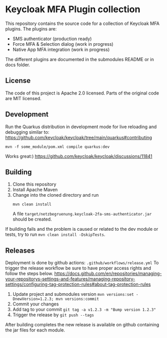 # Keycloak MFA Plugin collection

This repository contains the source code for a collection of Keycloak MFA plugins. The plugins are:
* SMS authenticator (production ready)
* Force MFA & Selection dialog (work in progress)
* Native App MFA integration (work in progress)

The different plugins are documented in the submodules README or in docs folder.

## License
The code of this project is Apache 2.0 licensed. Parts of the original code are MIT licensed.

## Development
Run the Quarkus distribution in development mode for live reloading and debugging similar to: https://github.com/keycloak/keycloak/tree/main/quarkus#contributing

```shell
mvn -f some_module/pom.xml compile quarkus:dev
```

Works great:)
https://github.com/keycloak/keycloak/discussions/11841

## Building

1. Clone this repository
1. Install Apache Maven
1. Change into the cloned directory and run
   ```shell
   mvn clean install
   ```
   A file `target/netzbegruenung.keycloak-2fa-sms-authenticator.jar` should be created.

If building fails and the problem is caused or related to the dev module or tests, try to run `mvn clean install -DskipTests`.

## Releases
Deployment is done by github actions: `.github/workflows/release.yml`
To trigger the release workflow be sure to have proper access rights and follow the steps below.
https://docs.github.com/en/repositories/managing-your-repositorys-settings-and-features/managing-repository-settings/configuring-tag-protection-rules#about-tag-protection-rules

1. Update project and submodules version `mvn versions:set -DnewVersion=1.2.3; mvn versions:commit`
1. Commit your changes
1. Add tag to your commit `git tag -a v1.2.3 -m "Bump version 1.2.3"`
1. Trigger the release by `git push --tags`

After building completes the new release is available on github containing the jar files for each module.
